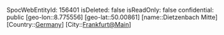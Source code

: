 ﻿---
location: [50.00861,8.775556]
type: Station
tags:
- geo/Station

---
SpocWebEntityId: 156401
isDeleted: false
isReadOnly: false
confidential: public
[geo-lon::8.775556]
[geo-lat::50.00861]
[name::Dietzenbach Mitte]
[Country::[Germany](geo/Continent/Europe/Germany.md)]
[City::[Frankfurt@Main](geo/Continent/Europe/Germany/Hessen/Frankfurt@Main.md)]

